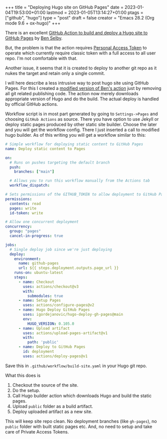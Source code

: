 +++
title = "Deploying Hugo site on GitHub Pages"
date = 2023-01-04T19:53:00+01:00
lastmod = 2023-01-05T13:14:27+01:00
ptags = ["github", "hugo"]
type = "post"
draft = false
creator = "Emacs 28.2 (Org mode 9.6 + ox-hugo)"
+++

There is an excellent [GitHub Action to build and deploy a Hugo site to GitHub
Pages](https://github.com/benmatselby/hugo-deploy-gh-pages) by [Ben Selby](https://github.com/benmatselby).

But, the problem is that the action requires [Personal Access Token](https://docs.github.com/en/authentication/keeping-your-account-and-data-secure/creating-a-personal-access-token) to operate
which currently require classic token with a full access to all user repo. I'm
not comfortable with that.

Another issue, it seems that it is created to deploy to another git repo as it
nukes the target and retain only a single commit.

I will here describe a less intrusive way to post hugo site using GitHub Pages.
For this I created a
[modified version of
Ben's action](https://github.com/igordejanovic/hugo-deploy-gh-pages) just by removing all git related publishing code. The action now
merely downloads appropriate version of Hugo and do the build. The actual deploy
is handled by official GitHub actions.

Workflow script is in most part generated by going to `Settings->Pages` and
choosing `GitHub Actions` as source. There you have option to use Jekyll or deploy
static pages produced by other static site builder. Choose the later and you
will get the workflow config. There I just inserted a call to modified hugo
builder. As of this writing you will get a workflow similar to this:

```yaml
# Simple workflow for deploying static content to GitHub Pages
name: Deploy static content to Pages

on:
  # Runs on pushes targeting the default branch
  push:
    branches: ["main"]

  # Allows you to run this workflow manually from the Actions tab
  workflow_dispatch:

# Sets permissions of the GITHUB_TOKEN to allow deployment to GitHub Pages
permissions:
  contents: read
  pages: write
  id-token: write

# Allow one concurrent deployment
concurrency:
  group: "pages"
  cancel-in-progress: true

jobs:
  # Single deploy job since we're just deploying
  deploy:
    environment:
      name: github-pages
      url: ${{ steps.deployment.outputs.page_url }}
    runs-on: ubuntu-latest
    steps:
      - name: Checkout
        uses: actions/checkout@v3
        with:
          submodules: true
      - name: Setup Pages
        uses: actions/configure-pages@v2
      - name: Hugo Deploy GitHub Pages
        uses: igordejanovic/hugo-deploy-gh-pages@main
        env:
          HUGO_VERSION: 0.105.0
      - name: Upload artifact
        uses: actions/upload-pages-artifact@v1
        with:
          path: 'public'
      - name: Deploy to GitHub Pages
        id: deployment
        uses: actions/deploy-pages@v1
```

Save this in `.github/workflow/build-site.yaml` in your Hugo git repo.

What this does is

1.  Checkout the source of the site.
2.  Do the setup.
3.  Call Hugo builder action which downloads Hugo and build the static pages.
4.  Upload `public` folder as a build artifact.
5.  Deploy uploaded artifact as a new site.

This will keep site repo clean. No deployment branches (like `gh-pages`), no
`public` folder with built static pages etc. And, no need to setup and take care
of Private Access Tokens.
